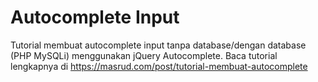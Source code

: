 # Autocomplete Input
Tutorial membuat autocomplete input tanpa database/dengan database (PHP MySQLi) menggunakan jQuery Autocomplete. Baca tutorial lengkapnya di https://masrud.com/post/tutorial-membuat-autocomplete
